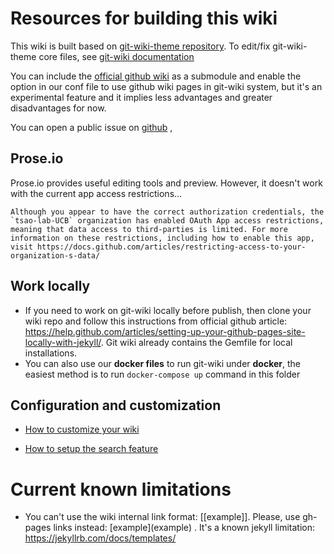 # Resources for building this wiki

This wiki is built based on [git-wiki-theme repository](https://github.com/drassil/git-wiki-theme). To edit/fix git-wiki-theme core files, see [git-wiki documentation](https://github.com/Drassil/git-wiki) 

You can include the [official github wiki](https://help.github.com/articles/about-github-wikis/) as a submodule and enable the option in our conf file to use github wiki pages in git-wiki system, but it's an experimental feature and it implies less advantages and greater disadvantages for now.

You can open a public issue on [github](https://github.com/Drassil/git-wiki/issues) , 

## Prose.io
Prose.io provides useful editing tools and preview. However, it doesn't work with the current app access restrictions...
```
Although you appear to have the correct authorization credentials, the `tsao-lab-UCB` organization has enabled OAuth App access restrictions, meaning that data access to third-parties is limited. For more information on these restrictions, including how to enable this app, visit https://docs.github.com/articles/restricting-access-to-your-organization-s-data/
```

## Work locally
* If you need to work on git-wiki locally before publish, then clone your wiki repo and follow this instructions  from official github article: <https://help.github.com/articles/setting-up-your-github-pages-site-locally-with-jekyll/>. Git wiki already contains the Gemfile for local installations.
* You can also use our **docker files** to run git-wiki under **docker**, the easiest method is to run `docker-compose up` command in this folder

## Configuration and customization

* [How to customize your wiki](customize.md)

* [How to setup the search feature](search-feature.md)

  
# Current known limitations

* You can't use the wiki internal link format: [[example]]. Please, use gh-pages links instead: \[example\](example) . It's a known jekyll limitation: <https://jekyllrb.com/docs/templates/>

